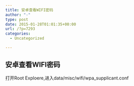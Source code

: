 ```yaml
---
title: 安卓查看WIFI密码
author: "-"
type: post
date: 2015-01-28T01:01:35+00:00
url: /?p=7293
categories:
  - Uncategorized

---
```

## 安卓查看WIFI密码
打开Root Exploere,进入data/misc/wifi/wpa_supplicant.conf